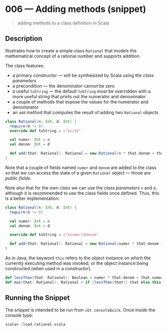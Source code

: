 # 006 &mdash; Adding methods (snippet)
> adding methods to a class definition in Scala

## Description
Illustrates how to create a simple class `Rational` that models the mathematical concept of a rational number and supports addition.

The class features:
+ a primary constructor &mdash; will be synthesized by Scala using the *class parameters*
+ a precondition &mdash; the denominator cannot be zero
+ a useful `toString` &mdash; the default `toString` must be overridden with a more useful string that prints out the numerator and denominator
+ a couple of methods that expose the values for the numerator and denominator
+ an `add` method that computes the result of adding two `Rational` objects

```scala
class Rational(n: Int, d: Int) {
  require(d != 0)
  override def toString = s"$n/$d"

  val numer: Int = n
  val denom: Int = d

  def add(that: Rational): Rational = new Rational(n * that.denom + that.numer * d, d * that.denom)
}
```

Note that a couple of fields named `numer` and `denom` are added to the class so that we can access the state of a given `Rational` object &mdash; those are *public fields*.

Note also that for the *own class* we can use the *class parameters* `n` and `d`, although it is recommended to use the class fields once defined. Thus, this is a better implementation:

```scala
class Rational(n: Int, d: Int) {
  require(d != 0)

  val numer: Int = n
  val denom: Int = d

  override def toString = s"$numer/$denom"

  def add(that: Rational): Rational = new Rational(numer * that.denom + that.numer * denom, denom * that.denom)
}
```

As in Java, the keyword `this` refers to the object instance on which the currently executing method was invoked, or the object instance being constructed (when used in a constructor).

```scala
def lessThan(that: Rational): Boolean = numer * that.denom < that.numer * denom 
def max(that: Rational): Rational = if (lessThan(that)) that else this
```

## Running the Snippet
The snippet is intended to be run from `sbt consoleQuick`. Once inside the console type:
```
scala> :load rational.scala
```